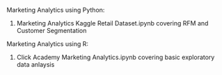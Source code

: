 Marketing Analytics using Python:
1. Marketing Analytics Kaggle Retail Dataset.ipynb covering RFM and Customer Segmentation

Marketing Analytics using R:
1. Click Academy Marketing Analytics.ipynb covering basic exploratory data anlaysis

